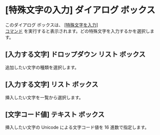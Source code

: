 # \[特殊文字の入力\] ダイアログ ボックス

このダイアログ ボックスは、 [\[特殊文字を入力\] \
コマンド](../../cmd/edit/insert_control) を実行すると表示されます。どの特殊文字を入力するかを選択します。

## \[入力する文字\] ドロップダウン リスト ボックス

追加したい文字の種類を選択します。

## \[入力する文字\] リスト ボックス

挿入したい文字を一覧から選択します。

## \[文字コード値\] テキスト ボックス

挿入したい文字の Unicode による文字コード値を 16 進数で指定します。


